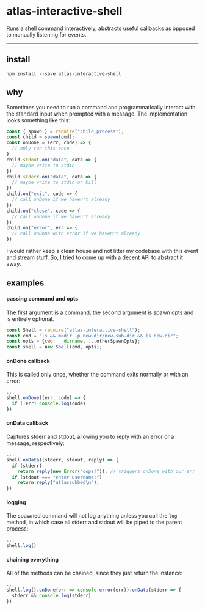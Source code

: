 # atlas-interactive-shell

Runs a shell command interactively, abstracts useful callbacks as opposed to manually listening for events.

---

## install

```
npm install --save atlas-interactive-shell
```

## why

Sometimes you need to run a command and programmatically interact with the standard input when prompted with a message. The implementation looks something like this:

```javascript
const { spawn } = require("child_process");
const child = spawn(cmd);
const onDone = (err, code) => {
  // only run this once
}
child.stdout.on("data", data => {
  // maybe write to stdin
})
child.stderr.on("data", data => {
  // maybe write to stdin or kill
})
child.on("exit", code => {
  // call onDone if we haven't already
})
child.on("close", code => {
  // call onDone if we haven't already
})
child.on("error", err => {
  // call onDone with error if we haven't already
})
```

I would rather keep a clean house and not litter my codebase with this event and stream stuff. So, I tried to come up with a decent API to abstract it away.

## examples

#### passing command and opts

The first argument is a command, the second argument is spawn opts and is entirely optional.

```javascript
const Shell = require("atlas-interactive-shell");
const cmd = "ls && mkdir -p new-dir/new-sub-dir && ls new-dir";
const opts = {cwd: __dirname, ...otherSpawnOpts};
const shell = new Shell(cmd, opts);
```

#### onDone callback

This is called only once, whether the command exits normally or with an error:

```javascript
...
shell.onDone((err, code) => {
  if (!err) console.log(code)
})
```

#### onData callback

Captures stderr and stdout, allowing you to reply with an error or a message, respectively:

```javascript
...
shell.onData((stderr, stdout, reply) => {
  if (stderr) 
    return reply(new Error("oops!")); // triggers onDone with our err
  if (stdout === "enter username:")
    return reply("atlassubbed\n");
})
```

#### logging

The spawned command will not log anything unless you call the `log` method, in which case all stderr and stdout will be piped to the parent process:

```javascript
...
shell.log()
```

#### chaining everything

All of the methods can be chained, since they just return the instance:

```javascript
...
shell.log().onDone(err => console.error(err)).onData(stderr => {
  stderr && console.log(stderr)
})
```



